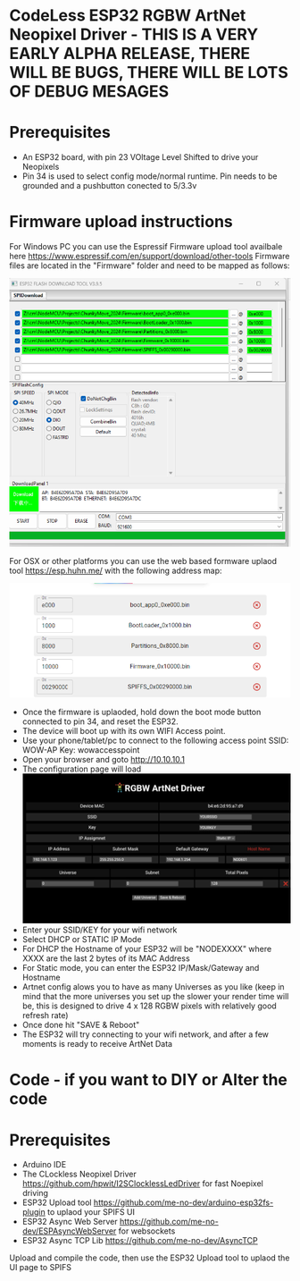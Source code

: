 # CodeLess ESP32 RGBW ArtNet Neopixel Driver - THIS IS A VERY EARLY ALPHA RELEASE, THERE WILL BE BUGS, THERE WILL BE LOTS OF DEBUG MESAGES
 # Prerequisites

-  An ESP32 board, with pin 23 VOltage Level Shifted to drive your Neopixels
-  Pin 34 is used to select config mode/normal runtime. Pin needs to be grounded and a pushbutton conected to 5/3.3v

# Firmware upload instructions

For Windows PC you can use the Espressif Firmware upload tool availbale here https://www.espressif.com/en/support/download/other-tools
Firmware files are located in the "Firmware" folder and need to be mapped as follows:

![Espressif Upload Tool](https://github.com/leonyuhanov/ESP32_RGBW_ArtNet/blob/main/Firmware/ESPTool.png)

For OSX or other platforms you can use the web based formware uplaod tool https://esp.huhn.me/ with the following address map:

![Web Upload Tool](https://github.com/leonyuhanov/ESP32_RGBW_ArtNet/blob/main/Firmware/ONLINETool.png)

-  Once the firmware is uplaoded, hold down the boot mode button connected to pin 34, and reset the ESP32. 
-  The device will boot up with its own WIFI Access point.
-  Use your phone/tablet/pc to connect to the following access point
SSID: WOW-AP
Key: wowaccesspoint
-  Open your browser and goto http://10.10.10.1
-  The configuration page will load 
![Web UI](https://github.com/leonyuhanov/ESP32_RGBW_ArtNet/blob/main/Firmware/ui.jpg)
-  Enter your SSID/KEY for your wifi network
-  Select DHCP or STATIC IP Mode
-  For DHCP the Hostname of your ESP32 will be "NODEXXXX" where XXXX are the last 2 bytes of its MAC Address
-  For Static mode, you can enter the ESP32 IP/Mask/Gateway and Hostname
-  Artnet config alows you to have as many Universes as you like (keep in mind that the more universes you set up the slower your render time will be, this is designed to drive 4 x 128 RGBW pixels with relatively good refresh rate)
-  Once done hit "SAVE & Reboot"
-  The ESP32 will try connecting to your wifi network, and after a few moments is ready to receive ArtNet Data

# Code - if you want to DIY or Alter the code
  # Prerequisites

  - Arduino IDE 
  - The CLockless Neopixel Driver https://github.com/hpwit/I2SClocklessLedDriver for fast Noepixel driving
  - ESP32 Upload tool https://github.com/me-no-dev/arduino-esp32fs-plugin to uplaod your SPIFS UI
  - ESP32 Async Web Server https://github.com/me-no-dev/ESPAsyncWebServer for websockets
  - ESP32 Async TCP Lib https://github.com/me-no-dev/AsyncTCP

Upload and compile the code, then use the ESP32 Upload tool to uplaod the UI page to SPIFS
